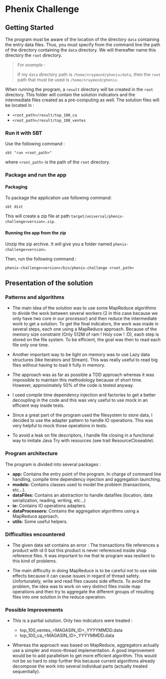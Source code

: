 Phenix Challenge
================

## Getting Started

The program must be aware of the location of the directory `data` containing the entry data files.
Thus, you must specify from the command line the path of the directory containing the `data` directory.
We will thereafter name this directory the `root` directory.

>*For example* :
>
>If my `data` directory path is `/home/nraymond/phenix/data`, then the `root` path that must be used
is `/home/nraymond/phenix`.

When running the program, a `result` directory will be created in the `root` directory. This folder
will contain the solution indicators and the intermediate files created as a pre-computing as well.
The solution files will be located in :
* `<root_path>/result/top_100_ca`
* `<root_path>/result/top_100_ventes`


### Run it with SBT

Use the following command :
```
sbt "run <root_path>"
```

where `<root_path>` is the path of the `root` directory.

### Package and run the app

#### Packaging

To package the application use following command:
```
sbt dist
```

This will create a zip file at path `target/universal/phenix-challenge<version>.zip`.

#### Running the app from the zip

Unzip the zip archive. It will give you a folder named `phenix-challenge<version>`.

Then, run the following command :
```
phenix-challenge<version>/bin/phenix-challenge <root_path>
```

## Presentation of the solution

### Patterns and algorithms

* The main idea of the solution was to use some MapReduce algorithms to divide the work
between several workers (2 in this case because we only have two core in our processor)
and then reduce the intermediate work to get a solution. To get the final indicators,
the work was made in several steps, each one using a MapReduce approach. Because of the
memory size constraint (Only 512M of ram ! Holy cow ! :D), each step is stored on the file system.
To be efficient, the goal was then to read each file only one time.

* Another important way to be light on memory was to use Lazy data structures (like Iterators and
Stream). This was really useful to read big files without having to load it fully in memory.

* The approach was as far as possible a TDD approach whereas it was impossible to maintain
this methodology because of short time. However, approximately 50% of the code is tested anyway.

* I used compile time dependency injection and factories to get a better decoupling in the code
and this was very useful to use mock in an efficient way inside tests.

* Since a great part of the program used the filesystem to store data, I decided to use the
adapter pattern to handle IO operations. This was very helpful to mock those operations in tests.

* To avoid a leak on file descriptors, I handle file closing in a functional way to imitate Java Try with
resources (see trait ResourceCloseable).

### Program architecture

The program is divided into several packages :
* **app:** Contains the entry point of the program. In charge of command line handling, compile time 
dependency injection and aggregation launching.
* **models:** Contains classes used to model the problem (transactions, etc...). 
* **dataFiles:** Contains an abstraction to handle datafiles (location, data serialization, reading, writing, etc...)
* **io:** Contains IO operations adapters.
* **dataProcessors:** Contains the aggregation algorithms using a MapReduce approach. 
* **utils:** Some useful helpers.

### Difficulties encountered

* The given data set contains an error : The transactions file references a product with id 0 but this
product is never referenced inside shop reference files. It was important to me that te program was
resilient to this kind of problems.

* The main difficulty in doing MapReduce is to be careful not to use side effects because it can cause
issues in regard of thread safety. Unfortunately, write and read files causes side effects.
To avoid the problem, the idea was to work on very distinct files inside map operations and then
try to aggregate the different groups of resulting files into one solution in the reduce operation.

### Possible Improvements

* This is a partial solution. Only two indicators were treated :
    - top_100_ventes_<MAGASIN_ID>_YYYYMMDD.data
    - top_100_ca_<MAGASIN_ID>_YYYYMMDD.data


* Whereas the approach was based on MapReduce, aggregators actually use a simpler and mono-thread
implementation. A good improvement would be to add parallelism to get more efficient algorithm.
This would not be so hard to step further this because current algorithms already decompose the
work into several individual parts (actually treated sequentially).